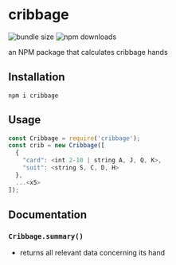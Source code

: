 # cribbage
![bundle size](https://img.shields.io/bundlephobia/min/cribbage.svg)
![npm downloads](https://img.shields.io/npm/dt/cribbage.svg)

an NPM package that calculates cribbage hands

## Installation
`npm i cribbage`

## Usage
```javascript
const Cribbage = require('cribbage');
const crib = new Cribbage([
  {
    "card": <int 2-10 | string A, J, Q, K>,
    "suit": <string S, C, D, H>
  },
  ...<x5>
]);
```

## Documentation
### `Cribbage.summary()`
* returns all relevant data concerning its hand
